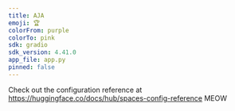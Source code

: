 ```yaml
---
title: AJA
emoji: 🏆
colorFrom: purple
colorTo: pink
sdk: gradio
sdk_version: 4.41.0
app_file: app.py
pinned: false
---
```


Check out the configuration reference at https://huggingface.co/docs/hub/spaces-config-reference
MEOW
